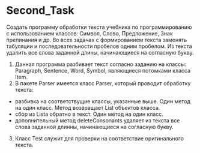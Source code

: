 # Second_Task

Создать программу обработки текста учебника по программированию с использованием классов: Символ, Слово, Предложение, Знак препинания и др. Во всех задачах с формированием текста заменять табуляции и последовательности пробелов одним пробелом.
Из текста удалить все слова заданной длины, начинающиеся на согласную букву.

1. Данная программа разбивает текст согласно заданию на классы: Paragraph, Sentence, Word, Symbol, являющиеся потомками класса Item.
2. В пакете Parser имеется класс Parser, который проводит обработку текста:
  - разбивка на соответствущие классы, указанные выше. Один метод на один класс. Метод возвращает List объектов класса.
  - сбор из Lista обратно в текст. Один метод на один класс. 
  - дополнительный метод deleteConsonants удаляет из текста все слова заданной длинны, начинающиеся на согласную букву.
3. Класс Test служит для проверки на соответствие оригинального текста.
